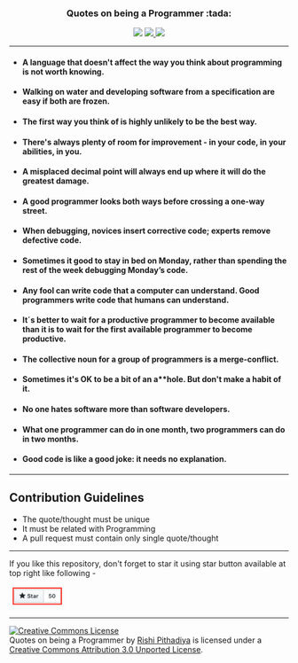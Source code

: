 <h3 align="center">Quotes on being a Programmer :tada:</h3>
<p align="center">
    <img src="https://img.shields.io/badge/License-MIT-green.svg">
  <a href="https://github.com/ellerbrock/open-source-badges/">
      <img src="https://badges.frapsoft.com/os/v1/open-source.png?v=103">
  </a>
  <a href="https://saythanks.io/to/rishiip" target="_blank">
      <img src="https://img.shields.io/badge/SayThanks.io-%E2%98%BC-1EAEDB.svg">
  </a>
</p>

------------

  - #### A language that doesn't affect the way you think about programming is not worth knowing.

  - #### Walking on water and developing software from a specification are easy if both are frozen.

  - #### The first way you think of is highly unlikely to be the best way.

  - #### There's always plenty of room for improvement - in your code, in your abilities, in you.

  - #### A misplaced decimal point will always end up where it will do the greatest damage.

  - #### A good programmer looks both ways before crossing a one-way street.

  - #### When debugging, novices insert corrective code; experts remove defective code.

  - #### Sometimes it good to stay in bed on Monday, rather than spending the rest of the week debugging Monday’s code.

  - #### Any fool can write code that a computer can understand. Good programmers write code that humans can understand.

  - #### It´s better to wait for a productive programmer to become available than it is to wait for the first available programmer to become productive.

  - #### The collective noun for a group of programmers is a merge-conflict.

  - #### Sometimes it's OK to be a bit of an a**hole. But don't make a habit of it.

  - #### No one hates software more than software developers.

  - #### What one programmer can do in one month, two programmers can do in two months.

  - #### Good code is like a good joke: it needs no explanation.

------------
## Contribution Guidelines

* The quote/thought must be unique
* It must be related with Programming
* A pull request must contain only single quote/thought

------------

If you like this repository, don't forget to star it using star button available at top right like following -

<img src="img/star.png" width="100">

------------

<a rel="license" href="http://creativecommons.org/licenses/by/3.0/deed.en_US"><img alt="Creative Commons License" style="border-width:0" src="http://i.creativecommons.org/l/by/3.0/88x31.png" /></a><br/><span xmlns:dct="http://purl.org/dc/terms/" href="http://purl.org/dc/dcmitype/Text" property="dct:title" rel="dct:type">Quotes on being a Programmer</span> by <a xmlns:cc="http://creativecommons.org/ns#" href="https://github.com/rishiip/rails-interview-questions" property="cc:attributionName" rel="cc:attributionURL">Rishi Pithadiya</a> is licensed under a <a rel="license" href="http://creativecommons.org/licenses/by/3.0/deed.en_US">Creative Commons Attribution 3.0 Unported License</a>.